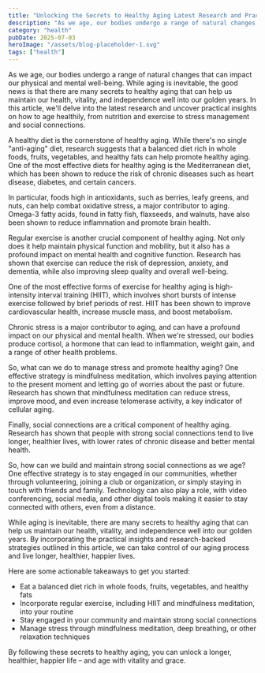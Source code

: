 ```yaml
---
title: "Unlocking the Secrets to Healthy Aging Latest Research and Practical Insights"
description: "As we age, our bodies undergo a range of natural changes that can impact our physical and mental well-being. While aging is inevitable, the good news ..."
category: "health"
pubDate: 2025-07-03
heroImage: "/assets/blog-placeholder-1.svg"
tags: ["health"]
---
```


As we age, our bodies undergo a range of natural changes that can impact our physical and mental well-being. While aging is inevitable, the good news is that there are many secrets to healthy aging that can help us maintain our health, vitality, and independence well into our golden years. In this article, we'll delve into the latest research and uncover practical insights on how to age healthily, from nutrition and exercise to stress management and social connections.

A healthy diet is the cornerstone of healthy aging. While there's no single "anti-aging" diet, research suggests that a balanced diet rich in whole foods, fruits, vegetables, and healthy fats can help promote healthy aging. One of the most effective diets for healthy aging is the Mediterranean diet, which has been shown to reduce the risk of chronic diseases such as heart disease, diabetes, and certain cancers.

In particular, foods high in antioxidants, such as berries, leafy greens, and nuts, can help combat oxidative stress, a major contributor to aging. Omega-3 fatty acids, found in fatty fish, flaxseeds, and walnuts, have also been shown to reduce inflammation and promote brain health.

Regular exercise is another crucial component of healthy aging. Not only does it help maintain physical function and mobility, but it also has a profound impact on mental health and cognitive function. Research has shown that exercise can reduce the risk of depression, anxiety, and dementia, while also improving sleep quality and overall well-being.

One of the most effective forms of exercise for healthy aging is high-intensity interval training (HIIT), which involves short bursts of intense exercise followed by brief periods of rest. HIIT has been shown to improve cardiovascular health, increase muscle mass, and boost metabolism.

Chronic stress is a major contributor to aging, and can have a profound impact on our physical and mental health. When we're stressed, our bodies produce cortisol, a hormone that can lead to inflammation, weight gain, and a range of other health problems.

So, what can we do to manage stress and promote healthy aging? One effective strategy is mindfulness meditation, which involves paying attention to the present moment and letting go of worries about the past or future. Research has shown that mindfulness meditation can reduce stress, improve mood, and even increase telomerase activity, a key indicator of cellular aging.

Finally, social connections are a critical component of healthy aging. Research has shown that people with strong social connections tend to live longer, healthier lives, with lower rates of chronic disease and better mental health.

So, how can we build and maintain strong social connections as we age? One effective strategy is to stay engaged in our communities, whether through volunteering, joining a club or organization, or simply staying in touch with friends and family. Technology can also play a role, with video conferencing, social media, and other digital tools making it easier to stay connected with others, even from a distance.

While aging is inevitable, there are many secrets to healthy aging that can help us maintain our health, vitality, and independence well into our golden years. By incorporating the practical insights and research-backed strategies outlined in this article, we can take control of our aging process and live longer, healthier, happier lives.

Here are some actionable takeaways to get you started:

* Eat a balanced diet rich in whole foods, fruits, vegetables, and healthy fats
* Incorporate regular exercise, including HIIT and mindfulness meditation, into your routine
* Stay engaged in your community and maintain strong social connections
* Manage stress through mindfulness meditation, deep breathing, or other relaxation techniques

By following these secrets to healthy aging, you can unlock a longer, healthier, happier life – and age with vitality and grace.